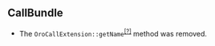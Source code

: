 CallBundle
----------
* The `OroCallExtension::getName`<sup>[[?]](https://github.com/oroinc/OroCRMCallBundle/tree/5.0.0-beta.1/Twig/OroCallExtension.php#L60 "Oro\Bundle\CallBundle\Twig\OroCallExtension::getName")</sup> method was removed.
